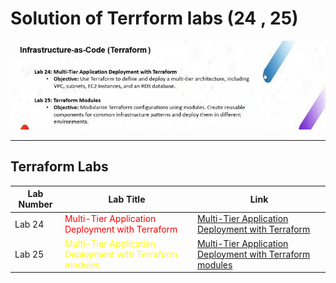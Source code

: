 # Solution of Terrform labs (24 , 25)

![alt text](matrial/Screenshot%202024-05-31%20175815.png)
***

## Terraform Labs

| Lab Number | Lab Title                                                                 | Link                                                                                                    |
|------------|---------------------------------------------------------------------------|---------------------------------------------------------------------------------------------------------|
| Lab 24     | <span style="color: red;">Multi-Tier Application Deployment with Terraform</span> | [Multi-Tier Application Deployment with Terraform](https://github.com/gAhmedg/ivolve-traning/tree/main/terraform/lab24) |
| Lab 25     | <span style="color: yellow;">Multi-Tier Application Deployment with Terraform modules</span> | [Multi-Tier Application Deployment with Terraform modules](https://github.com/gAhmedg/ivolve-traning/tree/main/terraform/lab25) |

